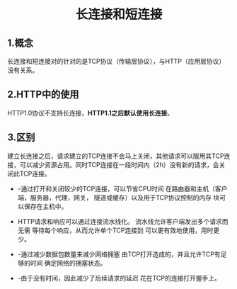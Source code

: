 <center><h1>
    长连接和短连接
    </h1></center>

## 1.概念

​	长连接和短连接对的针对的是TCP协议（传输层协议），与HTTP（应用层协议）没有关系。

## 2.HTTP中的使用

​	HTTP1.0协议不支持长连接，**HTTP1.1之后默认使用长连接**。

## 3.区别

​	建立长连接之后，请求建立的TCP连接不会马上关闭，其他请求可以服用其TCP连接，可以减少资源占用。同时TCP连接在一段时间内（2h）没有新的请求，会关闭此TCP连接。

- -通过打开和关闭较少的TCP连接，可以节省CPU时间
  在路由器和主机（客户端，服务器，代理，网关，
    隧道或缓存）以及用于TCP协议控制的内存
    块可以保存在主机中。

- HTTP请求和响应可以通过连接流水线化。
    流水线允许客户端发出多个请求而无需
    等待每个响应，从而允许单个TCP连接到
    可以更有效地使用，用时更少。

- -通过减少数据包数量来减少网络拥塞
    由TCP打开造成的，并且允许TCP有足够的时间
    确定网络的拥塞状态。

- -由于没有时间，因此减少了后续请求的延迟
    花在TCP的连接打开握手上。